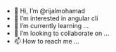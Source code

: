 - 👋 Hi, I’m @rijalmohamad
- 👀 I’m interested in angular cli
- 🌱 I’m currently learning ...
- 💞️ I’m looking to collaborate on ...
- 📫 How to reach me ...

<!---
rijalmohamad/rijalmohamad is a ✨ special ✨ repository because its `README.md` (this file) appears on your GitHub profile.
You can click the Preview link to take a look at your changes.
--->
